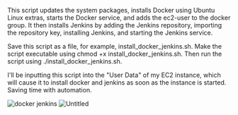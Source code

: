 This script updates the system packages, installs Docker using Ubuntu Linux extras, starts the Docker service, and adds the ec2-user to the docker group. It then installs Jenkins by adding the Jenkins repository, importing the repository key, installing Jenkins, and starting the Jenkins service.

Save this script as a file, for example, install_docker_jenkins.sh. Make the script executable using chmod +x install_docker_jenkins.sh. Then run the script using ./install_docker_jenkins.sh.

I'll be inputting this script into the "User Data" of my EC2 instance, which will cause it to install docker and jenkins as soon as the instance is started. Saving time with automation.

![docker jenkins](https://user-images.githubusercontent.com/91312467/228065067-4caa410a-82e2-440f-ab96-50fbda3f3db3.jpg)
![Untitled](https://user-images.githubusercontent.com/91312467/228063775-153cb529-53ea-49a8-9241-9535b988701c.jpg)
